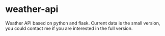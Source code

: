 # weather-api
Weather API based on python and flask. Current data is the small version, you could contact me if you are interested in the full version.
